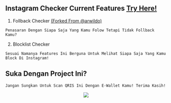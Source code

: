 ## Instagram Checker Current Features [Try Here!](https://checker.nekocraft.xyz)
1. Follback Checker [(Forked From @arwildo)](https://github.com/arwildo/sigif)
```
Penasaran Dengan Siapa Saja Yang Kamu Folow Tetapi Tidak Follback Kamu?
```
2. Blocklist Checker
```
Sesuai Namanya Features Ini Berguna Untuk Melihat Siapa Saja Yang Kamu Block Di Instagram!
```

## Suka Dengan Project Ini?
```
Jangan Sungkan Untuk Scan QRIS Ini Dengan E-Wallet Kamu! Terima Kasih!
```
<p align=center><img src="https://cdn.nekocraft.xyz/nekomonci/qris.png"></img></p>